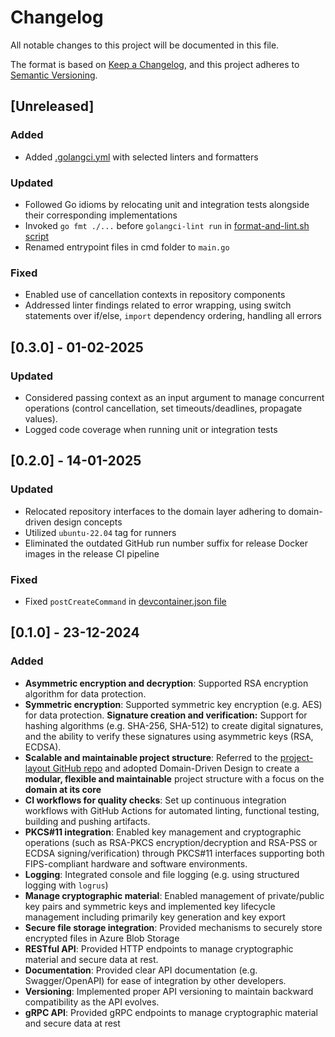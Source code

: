# Changelog

All notable changes to this project will be documented in this file.

The format is based on [Keep a Changelog](https://keepachangelog.com/en/1.0.0/),
and this project adheres to [Semantic Versioning](https://semver.org/spec/v2.0.0.html).

## [Unreleased]

### Added

- Added [.golangci.yml](./.golangci.yml) with selected linters and formatters

### Updated

- Followed Go idioms by relocating unit and integration tests alongside their corresponding implementations
- Invoked `go fmt ./...` before `golangci-lint run` in [format-and-lint.sh script](./scripts/format-and-lint.sh)
- Renamed entrypoint files in cmd folder to `main.go` 

### Fixed 

- Enabled use of cancellation contexts in repository components
- Addressed linter findings related to error wrapping, using switch statements over if/else, `import` dependency ordering, handling all errors

## [0.3.0] - 01-02-2025

### Updated

- Considered passing context as an input argument to manage concurrent operations (control cancellation, set timeouts/deadlines, propagate values).
- Logged code coverage when running unit or integration tests

## [0.2.0] - 14-01-2025

### Updated

- Relocated repository interfaces to the domain layer adhering to domain-driven design concepts
- Utilized `ubuntu-22.04` tag for runners 
- Eliminated the outdated GitHub run number suffix for release Docker images in the release CI pipeline

### Fixed

- Fixed `postCreateCommand` in [devcontainer.json file](./.devcontainer/devcontainer.json)

## [0.1.0] - 23-12-2024

### Added

- **Asymmetric encryption and decryption**: Supported RSA encryption algorithm for data protection.
- **Symmetric encryption**: Supported symmetric key encryption (e.g. AES) for data protection.
**Signature creation and verification:** Support for hashing algorithms (e.g. SHA-256, SHA-512) to create digital signatures, and the ability to verify these signatures using asymmetric keys (RSA, ECDSA).
- **Scalable and maintainable project structure**: Referred to the [project-layout GitHub repo](https://github.com/golang-standards/project-layout) and adopted Domain-Driven Design to create a **modular, flexible and maintainable** project structure with a focus on the **domain at its core**
- **CI workflows for quality checks**: Set up continuous integration workflows with GitHub Actions for automated linting, functional testing, building and pushing artifacts.
- **PKCS#11 integration**: Enabled key management and cryptographic operations (such as RSA-PKCS encryption/decryption and RSA-PSS or ECDSA signing/verification) through PKCS#11 interfaces supporting both FIPS-compliant hardware and software environments.
- **Logging**: Integrated console and file logging (e.g. using structured logging with `logrus`) 
- **Manage cryptographic material**: Enabled management of private/public key pairs and symmetric keys and implemented key lifecycle management including primarily key generation and key export
- **Secure file storage integration**: Provided mechanisms to securely store encrypted files in Azure Blob Storage 
- **RESTful API**: Provided HTTP endpoints to manage cryptographic material and secure data at rest.
- **Documentation**: Provided clear API documentation (e.g. Swagger/OpenAPI) for ease of integration by other developers.
- **Versioning**: Implemented proper API versioning to maintain backward compatibility as the API evolves.
- **gRPC API**: Provided gRPC endpoints to manage cryptographic material and secure data at rest